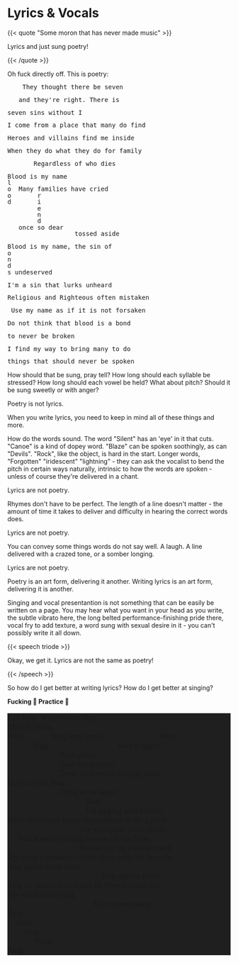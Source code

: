 # Lyrics & Vocals

{{< quote "Some moron that has never made music" >}}

Lyrics and just sung poetry!

{{< /quote >}}

Oh fuck directly off. This is poetry:

<pre style="line-height: .9rem">
    They thought there be seven

   and they're right. There is

seven sins without I

I come from a place that many do find

Heroes and villains find me inside

When they do what they do for family

       Regardless of who dies

Blood is my name
l
o  Many families have cried
o       r
d       i
        e
        n
        d
   once so dear
                  tossed aside

Blood is my name, the sin of
o
n
d
s undeserved

I'm a sin that lurks unheard

Religious and Righteous often mistaken

 Use my name as if it is not forsaken

Do not think that blood is a bond

to never be broken

I find my way to bring many to do

things that should never be spoken
</pre>

How should that be sung, pray tell? How long should each syllable be stressed? How long should each vowel be held? What about pitch? Should it be sung sweetly or with anger?

Poetry is not lyrics.

When you write lyrics, you need to keep in mind all of these things and more.

How do the words sound. The word "Silent" has an 'eye' in it that cuts. "Canoe" is a kind of dopey word. "Blaze" can be spoken soothingly, as can "Devils". "Rock", like the object, is hard in the start. Longer words, "Forgotten" "iridescent" "lightning" - they can ask the vocalist to bend the pitch in certain ways naturally, intrinsic to how the words are spoken - unless of course they're delivered in a chant.

Lyrics are not poetry. 

Rhymes don't have to be perfect. The length of a line doesn't matter - the amount of time it takes to deliver and difficulty in hearing the correct words does.

Lyrics are not poetry. 

You can convey some things words do not say well. A laugh. A line delivered with a crazed tone, or a somber longing.

Lyrics are not poetry.

Poetry is an art form, delivering it another. Writing lyrics is an art form, delivering it is another. 

Singing and vocal presentantion is not something that can be easily be written on a page. You may hear what you want in your head as you write, the subtle vibrato here, the long belted performance-finishing pride there, vocal fry to add texture, a word sung with sexual desire in it - you can't possibly write it all down.

{{< speech triode >}}

Okay, we get it. Lyrics are not the same as poetry!

{{< /speech >}}

So how do I get better at writing lyrics? How do I get better at singing?

**Fucking 👏 Practice 👏**

<pre style="background: #1f1f1f !important;font-family: roboto serif !important; font-size: 18px;">
Full loop. Write lyrics. Sing. 
Modify lyrics. 
Write.            Sing some more.                           Write.
             Sing.                                  Sing it again. 
                          Read poety. 
                          Read some books.
                          Draw what you're singing about. 
Go for a run. Sing. 
                          Drink some water. 
                                       Sing. 
                                       Try singing with effects. 
Write about how to use those effects in the Lyrics.
                                    See what your voice can do. 
     Watch vocal training lessons on YouTube. 
                                    Maybe pay for a vocal coach.
Try using a vocaloid / synth voice program to write. 
Sing aginst drum beats.
                                               Sing agaisnt guitar.
Sing for others to hear and let them critique you.
Try vocal processing. 
                                           Try no processing.
Sing.
    Write.
        Sing.
             Write.
<b>Sing.</b>
</pre>

